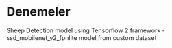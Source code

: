 # Denemeler
Sheep Detection model using Tensorflow 2 framework -ssd_mobilenet_v2_fpnlite model,from custom dataset


